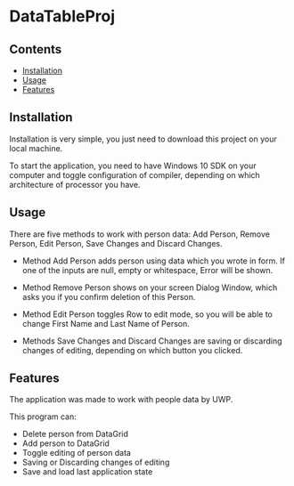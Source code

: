 # DataTableProj

## Contents

- [Installation](#installation)
- [Usage](#usage)
- [Features](#features)

## Installation

Installation is very simple, you just need to download this project on your local machine.

To start the application, you need to have Windows 10 SDK on your computer and toggle configuration of compiler, depending on which architecture of processor you have.

## Usage

There are five methods to work with person data: Add Person, Remove Person, Edit Person, Save Changes and Discard Changes. 

- Method Add Person adds person using data which you wrote in form. If one of the inputs are null, empty or whitespace, Error will be shown.

- Method Remove Person shows on your screen Dialog Window, which asks you if you confirm deletion of this Person.

- Method Edit Person toggles Row to edit mode, so you will be able to change First Name and Last Name of Person.

- Methods Save Changes and Discard Changes are saving or discarding changes of editing, depending on which button you clicked.

## Features

The application was made to work with people data by UWP.

This program can:
- Delete person from DataGrid
- Add person to DataGrid
- Toggle editing of person data
- Saving or Discarding changes of editing
- Save and load last application state

